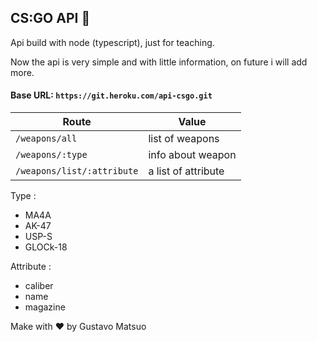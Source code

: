 ##  CS:GO API  :rocket:

Api build with node (typescript), just for teaching.

Now the api is very simple and with little information, on future i will add more.

#### Base URL:   `https://git.heroku.com/api-csgo.git` 

Route|Value 
--------|--------
`/weapons/all` 		| list of weapons |
`/weapons/:type`	|  info about weapon |
`/weapons/list/:attribute`| a list of attribute |

Type :
- MA4A
- AK-47
- USP-S
- GLOCk-18

Attribute :
- caliber
- name
- magazine

Make with :heart: by Gustavo Matsuo
